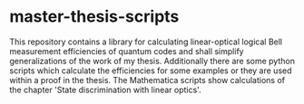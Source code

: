 # master-thesis-scripts
This repository contains a library for calculating linear-optical logical Bell measurement efficiencies of quantum codes and shall simplify generalizations of the work of my thesis.
Additionally there are some python scripts which calculate the efficiencies for some examples or they are used within a proof in the thesis. The Mathematica scripts show calculations of the chapter 'State discrimination with linear optics'.
